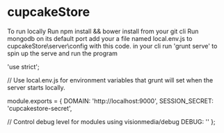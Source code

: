# cupcakeStore
To run locally
Run npm install && bower install from your git cli
Run mongodb on its default port 
add your a file named local.env.js to cupcakeStore\server\config with this code.
in your cli run 'grunt serve' to spin up the serve and run the program

'use strict';

// Use local.env.js for environment variables that grunt will set when the server starts locally.

module.exports = {
  DOMAIN:           'http://localhost:9000',
  SESSION_SECRET:   'cupcakestore-secret',

  // Control debug level for modules using visionmedia/debug
  DEBUG: ''
};
